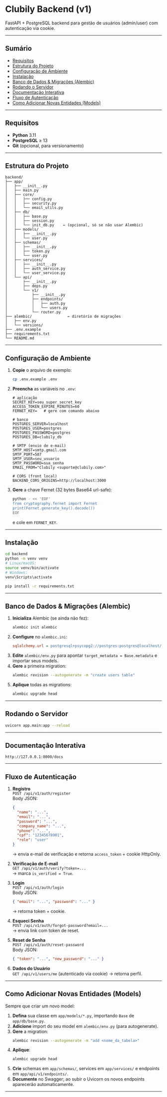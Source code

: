# Clubily Backend (v1)

FastAPI + PostgreSQL backend para gestão de usuários (admin/user) com autenticação via cookie.

---

## Sumário

- [Requisitos](#requisitos)  
- [Estrutura do Projeto](#estrutura-do-projeto)  
- [Configuração de Ambiente](#configuração-de-ambiente)  
- [Instalação](#instalação)  
- [Banco de Dados & Migrações (Alembic)](#banco-de-dados--migrações-alembic)  
- [Rodando o Servidor](#rodando-o-servidor)  
- [Documentação Interativa](#documentação-interativa)  
- [Fluxo de Autenticação](#fluxo-de-autenticação)  
- [Como Adicionar Novas Entidades (Models)](#como-adicionar-novas-entidades-models)  

---

## Requisitos

- **Python** 3.11  
- **PostgreSQL** ≥ 13  
- **Git** (opcional, para versionamento)

---

## Estrutura do Projeto

```
backend/
├── app/
│   ├── __init__.py
│   ├── main.py
│   ├── core/
│   │   ├── config.py
│   │   ├── security.py
│   │   └── email_utils.py
│   ├── db/
│   │   ├── base.py
│   │   ├── session.py
│   │   └── init_db.py    ← (opcional, só se não usar Alembic)
│   ├── models/
│   │   ├── __init__.py
│   │   └── user.py
│   ├── schemas/
│   │   ├── __init__.py
│   │   ├── token.py
│   │   └── user.py
│   ├── services/
│   │   ├── __init__.py
│   │   ├── auth_service.py
│   │   └── user_service.py
│   └── api/
│       ├── __init__.py
│       ├── deps.py
│       └── v1/
│           ├── __init__.py
│           ├── endpoints/
│           │   ├── auth.py
│           │   └── users.py
│           └── router.py
├── alembic/                ← diretório de migrações
│   ├── env.py
│   └── versions/
├── .env.example
├── requirements.txt
└── README.md
```

---

## Configuração de Ambiente

1. **Copie** o arquivo de exemplo:
   ```bash
   cp .env.example .env
   ```
2. **Preencha** as variáveis no `.env`:

   ```dotenv
   # aplicação
   SECRET_KEY=seu_super_secret_key
   ACCESS_TOKEN_EXPIRE_MINUTES=60
   FERNET_KEY=   # gere com comando abaixo

   # banco
   POSTGRES_SERVER=localhost
   POSTGRES_USER=postgres
   POSTGRES_PASSWORD=postgres
   POSTGRES_DB=clubily_db

   # SMTP (envio de e-mail)
   SMTP_HOST=smtp.gmail.com
   SMTP_PORT=587
   SMTP_USER=seu_usuario
   SMTP_PASSWORD=sua_senha
   EMAIL_FROM="Clubily <suporte@clubily.com>"

   # CORS (front local)
   BACKEND_CORS_ORIGINS=http://localhost:3000
   ```

3. **Gere** a chave Fernet (32 bytes Base64 url-safe):
   ```bash
   python - << 'EOF'
   from cryptography.fernet import Fernet
   print(Fernet.generate_key().decode())
   EOF
   ```
   e cole em `FERNET_KEY`.

---

## Instalação

```bash
cd backend
python -m venv venv
# Linux/macOS:
source venv/bin/activate
# Windows:
venv\Scripts\activate

pip install -r requirements.txt
```

---

## Banco de Dados & Migrações (Alembic)

1. **Inicializa** Alembic (se ainda não fez):
   ```bash
   alembic init alembic
   ```
2. **Configure** no `alembic.ini`:
   ```ini
   sqlalchemy.url = postgresql+psycopg2://postgres:postgres@localhost/clubily_db
   ```
3. **Edite** `alembic/env.py` para apontar `target_metadata = Base.metadata` e importar seus models.
4. **Gere** a primeira migration:
   ```bash
   alembic revision --autogenerate -m "create users table"
   ```
5. **Aplique** todas as migrations:
   ```bash
   alembic upgrade head
   ```

---

## Rodando o Servidor

```bash
uvicorn app.main:app --reload
```

---

## Documentação Interativa

```
http://127.0.0.1:8000/docs
```

---

## Fluxo de Autenticação

1. **Registro**  
   `POST /api/v1/auth/register`  
   Body JSON:
   ```json
   {
     "name": "...",
     "email": "...",
     "password": "...",
     "company_name": "...",
     "phone": "...",
     "cpf": "12345678901",
     "role": "user"
   }
   ```
   → envia e-mail de verificação e retorna `access_token` + cookie HttpOnly.

2. **Verificação de E-mail**  
   `GET /api/v1/auth/verify?token=...`  
   → marca `is_verified = True`.

3. **Login**  
   `POST /api/v1/auth/login`  
   Body JSON:
   ```json
   { "email": "...", "password": "..." }
   ```
   → retorna token + cookie.

4. **Esqueci Senha**  
   `POST /api/v1/auth/forgot-password?email=...`  
   → envia link com token de reset.

5. **Reset de Senha**  
   `POST /api/v1/auth/reset-password`  
   Body JSON:
   ```json
   { "token": "...", "new_password": "..." }
   ```

6. **Dados do Usuário**  
   `GET /api/v1/users/me` (autenticado via cookie) → retorna perfil.

---

## Como Adicionar Novas Entidades (Models)

Sempre que criar um novo model:

1. **Defina** sua classe em `app/models/*.py`, importando `Base` de `app/db/base.py`.  
2. **Adicione** import do seu model em `alembic/env.py` (para autogenerate).  
3. **Gere** a migration:
   ```bash
   alembic revision --autogenerate -m "add <nome_da_tabela>"
   ```
4. **Aplique**:
   ```bash
   alembic upgrade head
   ```
5. **Crie** schemas em `app/schemas/`, services em `app/services/` e endpoints em `app/api/v1/endpoints/`.  
6. **Documente** no Swagger; ao subir o Uvicorn os novos endpoints aparecerão automaticamente.

---
